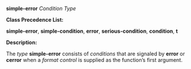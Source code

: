 **simple-error** *Condition Type* 

**Class Precedence List:** 

**simple-error**, **simple-condition**, **error**, **serious-condition**, **condition**, **t** 

**Description:** 

The *type* **simple-error** consists of *conditions* that are signaled by **error** or **cerror** when a *format control* is supplied as the function’s first argument. 

